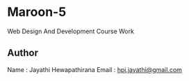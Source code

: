 # Maroon-5
Web Design And Development Course Work

## Author 
Name : Jayathi Hewapathirana
Email : hpj.jayathi@gmail.com

